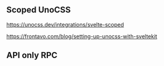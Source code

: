 ## Scoped UnoCSS

https://unocss.dev/integrations/svelte-scoped

https://frontavo.com/blog/setting-up-unocss-with-sveltekit


## API only RPC
